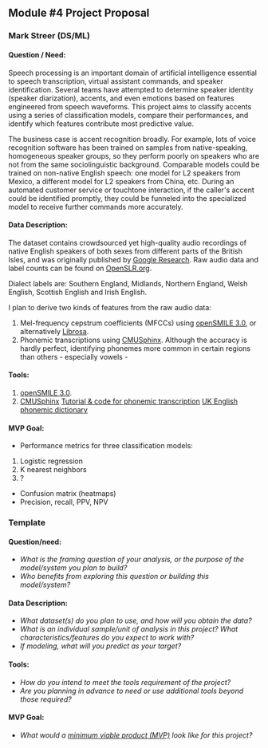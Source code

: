 ## Module #4 Project Proposal
### Mark Streer (DS/ML)

#### Question / Need:
Speech processing is an important domain of artificial intelligence essential to speech transcription, virtual assistant commands, and speaker identification. Several teams have attempted to determine speaker identity (speaker diarization), accents, and even emotions based on features engineered from speech waveforms. This project aims to classify accents using a series of classification models, compare their performances, and identify which features contribute most predictive value.

The business case is accent recognition broadly. For example, lots of voice recognition software has been trained on samples from native-speaking, homogeneous speaker groups, so they perform poorly on speakers who are not from the same sociolinguistic background. Comparable models could be trained on non-native English speech: one model for L2 speakers from Mexico, a different model for L2 speakers from China, etc. During an automated customer service or touchtone interaction, if the caller's accent could be identified promptly, they could be funneled into the specialized model to receive further commands more accurately.

#### Data Description:

The dataset contains crowdsourced yet high-quality audio recordings of native English speakers of both sexes from different parts of the British Isles, and was originally published by [Google Research](https://aclanthology.org/2020.lrec-1.804.pdf).
Raw audio data and label counts can be found on [OpenSLR.org](https://www.openslr.org/83/).

Dialect labels are: Southern England, Midlands, Northern England, Welsh English, Scottish English and Irish English.

I plan to derive two kinds of features from the raw audio data:  
1. Mel-frequency cepstrum coefficients (MFCCs) using [openSMILE 3.0](https://www.audeering.com/research/opensmile/), or alternatively [Librosa](https://librosa.org/doc/main/generated/librosa.feature.mfcc.html).  
2. Phonemic transcriptions using [CMUSphinx](https://cmusphinx.github.io/wiki/phonemerecognition/). Although the accuracy is hardly perfect, identifying phonemes more common in certain regions than others - especially vowels - 

#### Tools:

1. [openSMILE 3.0](https://audeering.github.io/opensmile/about.html#audio-features-low-level). 
2. [CMUSphinx](https://cmusphinx.github.io/wiki/phonemerecognition/)
    [Tutorial & code for phonemic transcription](https://stackoverflow.com/questions/30705028/convert-sound-to-list-of-phonemes-in-python)
    [UK English phonemic dictionary](https://www.keithv.com/software/sphinx/uk/)

#### MVP Goal:
* Performance metrics for three classification models:
1. Logistic regression
2. K nearest neighbors
3. ?
* Confusion matrix (heatmaps)
* Precision, recall, PPV, NPV


### Template

#### Question/need:
* *What is the framing question of your analysis, or the purpose of the model/system you plan to build?* 
* *Who benefits from exploring this question or building this model/system?*

#### Data Description:
* *What dataset(s) do you plan to use, and how will you obtain the data?*
* *What is an individual sample/unit of analysis in this project? What characteristics/features do you expect to work with?* 
* *If modeling, what will you predict as your target?*

#### Tools:
* *How do you intend to meet the tools requirement of the project?* 
* *Are you planning in advance to need or use additional tools beyond those required?*

#### MVP Goal:
* *What would a [minimum viable product (MVP)](./mvp.md) look like for this project?*



